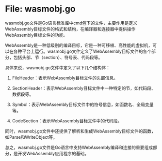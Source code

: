 # File: wasmobj.go

wasmobj.go文件是Go语言标准库中cmd包下的文件，主要作用是定义WebAssembly目标文件的格式和结构，在编译器和连接器中提供操作WebAssembly目标文件的功能。

WebAssembly是一种低级别的编译目标，它是一种可移植、高性能的虚拟机，可以在各种平台上运行。wasmobj.go文件定义了WebAssembly目标文件的各个部分，包括头部、节（section）、符号表、代码段等。

具体来说，wasmobj.go文件中定义了以下几个结构体：

1. FileHeader：表示WebAssembly目标文件的头部信息。

2. SectionHeader：表示WebAssembly目标文件中一种特定的节，如代码段、数据段等。

3. Symbol：表示WebAssembly目标文件中的符号信息，如函数名、全局变量等。

4. CodeSection：表示WebAssembly目标文件中的代码段。

同时，wasmobj.go文件中还提供了解析和生成WebAssembly目标文件的函数，如Parse和WriteObject等。

总之，wasmobj.go文件是Go语言中支持WebAssembly编译和连接的重要组成部分，是开发WebAssembly应用程序的基础。


